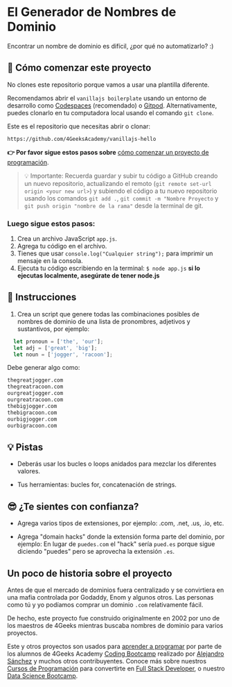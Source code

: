 <!--hide-->
# El Generador de Nombres de Dominio
<!--endhide-->

Encontrar un nombre de dominio es difícil, ¿por qué no automatizarlo? :)

## 🌱 Cómo comenzar este proyecto

No clones este repositorio porque vamos a usar una plantilla diferente.

Recomendamos abrir el `vanillajs boilerplate` usando un entorno de desarrollo como [Codespaces](https://4geeks.com/es/lesson/tutorial-de-github-codespaces) (recomendado) o [Gitpod](https://4geeks.com/es/lesson/como-utilizar-gitpod). Alternativamente, puedes clonarlo en tu computadora local usando el comando `git clone`.

Este es el repositorio que necesitas abrir o clonar:

```text
https://github.com/4GeeksAcademy/vanillajs-hello
```

**👉 Por favor sigue estos pasos sobre** [cómo comenzar un proyecto de programación](https://4geeks.com/es/lesson/como-comenzar-un-proyecto-de-codificacion).


> 💡 Importante: Recuerda guardar y subir tu código a GitHub creando un nuevo repositorio, actualizando el remoto (`git remote set-url origin <your new url>`) y subiendo el código a tu nuevo repositorio usando los comandos `git add .`, `git commit -m "Nombre Proyecto` y `git push origin "nombre de la rama"` desde la terminal de git.

### Luego sigue estos pasos:

1. Crea un archivo JavaScript `app.js`.
2. Agrega tu código en el archivo.
2. Tienes que usar `console.log("Cualquier string");` para imprimir un mensaje en la consola.
4. Ejecuta tu código escribiendo en la terminal: `$ node app.js` **si lo ejecutas localmente, asegúrate de tener node.js**

## 📝 Instrucciones

1. Crea un script que genere todas las combinaciones posibles de nombres de dominio de una lista de pronombres, adjetivos y sustantivos, por ejemplo:

```js
  let pronoun = ['the', 'our'];
  let adj = ['great', 'big'];
  let noun = ['jogger', 'racoon'];
```

Debe generar algo como:

```bash
thegreatjogger.com
thegreatracoon.com
ourgreatjogger.com
ourgreatracoon.com
thebigjogger.com
thebigracoon.com
ourbigjogger.com
ourbigracoon.com
```

## 💡 Pistas

+ Deberás usar los bucles o loops anidados para mezclar los diferentes valores.

+ Tus herramientas: bucles for, concatenación de strings.

## 😎 ¿Te sientes con confianza?

- Agrega varios tipos de extensiones, por ejemplo: .com, .net, .us, .io, etc.

- Agrega "domain hacks" donde la extensión forma parte del dominio, por ejemplo: En lugar de `puedes.com` el "hack" sería `pued.es` porque sigue diciendo "puedes" pero se aprovecha la extensión `.es`.

## Un poco de historia sobre el proyecto

Antes de que el mercado de dominios fuera centralizado y se convirtiera en una mafia controlada por Godaddy, Enom y algunos otros. Las personas como tú y yo podíamos comprar un dominio `.com` relativamente fácil. 

De hecho, este proyecto fue construido originalmente en 2002 por uno de los maestros de 4Geeks mientras buscaba nombres de dominio para varios proyectos.

Este y otros proyectos son usados para [aprender a programar](https://4geeksacademy.com/es/aprender-a-programar/aprender-a-programar-desde-cero) por parte de los alumnos de 4Geeks Academy [Coding Bootcamp](https://4geeksacademy.com/us/coding-bootcamp) realizado por [Alejandro Sánchez](https://twitter.com/alesanchezr) y muchos otros contribuyentes. Conoce más sobre nuestros [Cursos de Programación](https://4geeksacademy.com/es/curso-de-programacion-desde-cero?lang=es) para convertirte en [Full Stack Developer](https://4geeksacademy.com/es/coding-bootcamps/desarrollador-full-stack/?lang=es), o nuestro [Data Science Bootcamp](https://4geeksacademy.com/es/coding-bootcamps/curso-datascience-machine-learning).
